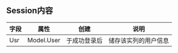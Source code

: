 ﻿## Session内容
| 字段 | 属性       | 创建         | 说明                 |
| ---- | ---------- | ------------ | -------------------- |
| Usr  | Model.User | 于成功登录后 | 储存该实列的用户信息 |

